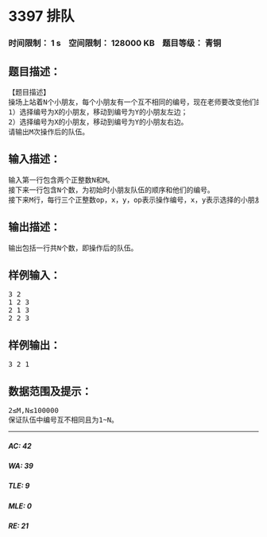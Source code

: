 # 3397 排队   
### 时间限制： 1 s&nbsp;&nbsp;&nbsp;&nbsp;空间限制： 128000 KB&nbsp;&nbsp;&nbsp;&nbsp;题目等级： 青铜  
## 题目描述：  

<pre>
【题目描述】
操场上站着N个小朋友，每个小朋友有一个互不相同的编号，现在老师要改变他们的位置共M次，每次改变为以下一种：
1）选择编号为X的小朋友，移动到编号为Y的小朋友左边；
2）选择编号为X的小朋友，移动到编号为Y的小朋友右边。
请输出M次操作后的队伍。
</pre>
  
  
## 输入描述：  

<pre>
输入第一行包含两个正整数N和M。
接下来一行包含N个数，为初始时小朋友队伍的顺序和他们的编号。
接下来M行，每行三个正整数op，x，y，op表示操作编号，x，y表示选择的小朋友的编号。保证存在编号为x，y的小朋友。
</pre>
  
  
## 输出描述：  

<pre>
输出包括一行共N个数，即操作后的队伍。
</pre>
  
  
## 样例输入：  

<pre>
3 2
1 2 3
2 1 3
2 2 3
</pre>
  
  
## 样例输出：  

<pre>
3 2 1
</pre>
  
  
## 数据范围及提示：  

<pre>
2≤M,N≤100000
保证队伍中编号互不相同且为1~N。
</pre>
  
  
***  

##### AC: 42  
##### WA: 39  
##### TLE: 9  
##### MLE: 0  
##### RE: 21  
